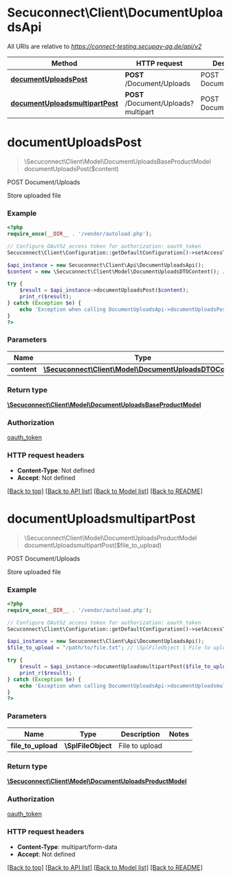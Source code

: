# Secuconnect\Client\DocumentUploadsApi

All URIs are relative to *https://connect-testing.secupay-ag.de/api/v2*

Method | HTTP request | Description
------------- | ------------- | -------------
[**documentUploadsPost**](DocumentUploadsApi.md#documentUploadsPost) | **POST** /Document/Uploads | POST Document/Uploads
[**documentUploadsmultipartPost**](DocumentUploadsApi.md#documentUploadsmultipartPost) | **POST** /Document/Uploads?multipart | POST Document/Uploads


# **documentUploadsPost**
> \Secuconnect\Client\Model\DocumentUploadsBaseProductModel documentUploadsPost($content)

POST Document/Uploads

Store uploaded file

### Example
```php
<?php
require_once(__DIR__ . '/vendor/autoload.php');

// Configure OAuth2 access token for authorization: oauth_token
Secuconnect\Client\Configuration::getDefaultConfiguration()->setAccessToken('YOUR_ACCESS_TOKEN');

$api_instance = new Secuconnect\Client\Api\DocumentUploadsApi();
$content = new \Secuconnect\Client\Model\DocumentUploadsDTOContent(); // \Secuconnect\Client\Model\DocumentUploadsDTOContent | Content

try {
    $result = $api_instance->documentUploadsPost($content);
    print_r($result);
} catch (Exception $e) {
    echo 'Exception when calling DocumentUploadsApi->documentUploadsPost: ', $e->getMessage(), PHP_EOL;
}
?>
```

### Parameters

Name | Type | Description  | Notes
------------- | ------------- | ------------- | -------------
 **content** | [**\Secuconnect\Client\Model\DocumentUploadsDTOContent**](../Model/DocumentUploadsDTOContent.md)| Content |

### Return type

[**\Secuconnect\Client\Model\DocumentUploadsBaseProductModel**](../Model/DocumentUploadsBaseProductModel.md)

### Authorization

[oauth_token](../../README.md#oauth_token)

### HTTP request headers

 - **Content-Type**: Not defined
 - **Accept**: Not defined

[[Back to top]](#) [[Back to API list]](../../README.md#documentation-for-api-endpoints) [[Back to Model list]](../../README.md#documentation-for-models) [[Back to README]](../../README.md)

# **documentUploadsmultipartPost**
> \Secuconnect\Client\Model\DocumentUploadsProductModel documentUploadsmultipartPost($file_to_upload)

POST Document/Uploads

Store uploaded file

### Example
```php
<?php
require_once(__DIR__ . '/vendor/autoload.php');

// Configure OAuth2 access token for authorization: oauth_token
Secuconnect\Client\Configuration::getDefaultConfiguration()->setAccessToken('YOUR_ACCESS_TOKEN');

$api_instance = new Secuconnect\Client\Api\DocumentUploadsApi();
$file_to_upload = "/path/to/file.txt"; // \SplFileObject | File to upload

try {
    $result = $api_instance->documentUploadsmultipartPost($file_to_upload);
    print_r($result);
} catch (Exception $e) {
    echo 'Exception when calling DocumentUploadsApi->documentUploadsmultipartPost: ', $e->getMessage(), PHP_EOL;
}
?>
```

### Parameters

Name | Type | Description  | Notes
------------- | ------------- | ------------- | -------------
 **file_to_upload** | **\SplFileObject**| File to upload |

### Return type

[**\Secuconnect\Client\Model\DocumentUploadsProductModel**](../Model/DocumentUploadsProductModel.md)

### Authorization

[oauth_token](../../README.md#oauth_token)

### HTTP request headers

 - **Content-Type**: multipart/form-data
 - **Accept**: Not defined

[[Back to top]](#) [[Back to API list]](../../README.md#documentation-for-api-endpoints) [[Back to Model list]](../../README.md#documentation-for-models) [[Back to README]](../../README.md)

